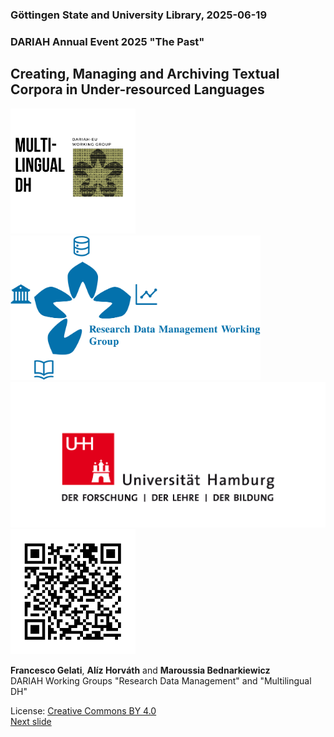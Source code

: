 ### Göttingen State and University Library, 2025-06-19 
### DARIAH Annual Event 2025 "The Past"
## Creating, Managing and Archiving Textual Corpora in Under-resourced Languages


<a><a href="https://www.dariah.eu/activities/working-groups/multilingual-dh/"><img src="media/mdhwg.png" width="200px" display="inline-block" alt="LOGO WG Multilingual DH"/></a><img width="50px"/><a href="https://www.dariah.eu/activities/working-groups/research-data-management/"><img src="media/rdmwg.jpg" width="400px" display="inline-block" alt="LOGO WG RDM"/></a></a>
<a href="https://www.uni-hamburg.de/"><img src="media/uhh.png" display="inline-block" alt="LOGO UHH"/>
<a><img src="media/qr.png" alt="QR code" display="inline-block" height="200px"/></a>

**Francesco Gelati**, **Alíz Horváth** and **Maroussia Bednarkiewicz**  
DARIAH Working Groups "Research Data Management" and "Multilingual DH" 

License: [Creative Commons BY 4.0](https://creativecommons.org/licenses/by/4.0/)  
[Next slide](02.md)
